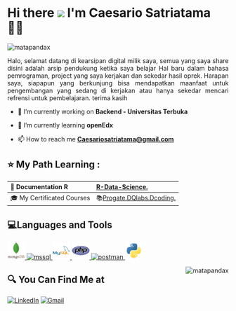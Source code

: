 # Hi there <img src="https://github.com/TheDudeThatCode/TheDudeThatCode/blob/master/Assets/Hi.gif" width="30px"> I'm Caesario Satriatama 🧑🏻
<p align="left"> <img src="https://komarev.com/ghpvc/?username=matapandax&label=Profile%20views&color=0e75b6&style=flat" alt="matapandax" /> </p>
<p align="justify">
    Halo, selamat datang di kearsipan digital milik saya, semua yang saya share disini adalah arsip pendukung ketika saya belajar Hal baru dalam bahasa pemrograman, project yang saya kerjakan dan sekedar hasil oprek. Harapan saya, siapapun yang berkunjung bisa mendapatkan maanfaat untuk pengembangan yang sedang di kerjakan atau hanya sekedar mencari refrensi untuk pembelajaran. terima kasih   
</p>

- 🔭 I’m currently working on **Backend - Universitas Terbuka**

- 🌱 I’m currently learning **openEdx**

- 📫 How to reach me **Caesariosatriatama@gmail.com**  

 ## ⭐ My Path Learning :

|  📒 Documentation R | [R-Data-Science.](https://github.com/matapandax/R-for-Data-Science)|
|:--------|:--------------------|
| 🎓  My Certificated Courses |📚[Progate.DQlabs.Dcoding.](https://drive.google.com/drive/folders/1gC8e94RZvAKdSvbuVgOXEKwXvXtAUSM7?usp=sharinghttps://drive.google.com/drive/folders/1gC8e94RZvAKdSvbuVgOXEKwXvXtAUSM7?usp=sharing)|


## 💻Languages and Tools 
<p align="left"> <a href="https://www.mongodb.com/" target="_blank"> <img src="https://raw.githubusercontent.com/devicons/devicon/master/icons/mongodb/mongodb-original-wordmark.svg" alt="mongodb" width="40" height="40"/> </a> <a href="https://www.microsoft.com/en-us/sql-server" target="_blank"> <img src="https://www.svgrepo.com/show/303229/microsoft-sql-server-logo.svg" alt="mssql" width="40" height="40"/> </a> <a href="https://www.mysql.com/" target="_blank"> <img src="https://raw.githubusercontent.com/devicons/devicon/master/icons/mysql/mysql-original-wordmark.svg" alt="mysql" width="40" height="40"/> </a> <a href="https://www.php.net" target="_blank"> <img src="https://raw.githubusercontent.com/devicons/devicon/master/icons/php/php-original.svg" alt="php" width="40" height="40"/> </a> <a href="https://postman.com" target="_blank"> <img src="https://www.vectorlogo.zone/logos/getpostman/getpostman-icon.svg" alt="postman" width="40" height="40"/> </a> <a href="https://www.python.org" target="_blank"> <img src="https://raw.githubusercontent.com/devicons/devicon/master/icons/python/python-original.svg" alt="python" width="40" height="40"/> </a> </p>

<p><img align="right" src="https://github-readme-stats.vercel.app/api/top-langs?username=matapandax&show_icons=true&locale=en&layout=compact" alt="matapandax" /></p>


## 🔍 You Can Find Me at

<p>
  <a href="https://www.linkedin.com/in/caesario-satriatama-92526688/" target="_blank"><img alt="LinkedIn" src="https://img.shields.io/badge/linkedin-%230077B5.svg?&style=for-the-badge&logo=linkedin&logoColor=white" /></a>  
  <a href="mailto:caesariosatriatama@gmail.com" target="_blank"><img alt="Gmail" src="https://img.shields.io/badge/gmail-D14836?&style=for-the-badge&logo=gmail&logoColor=white"/></a>    
 

<!---
matapandax/matapandax is a ✨ special ✨ repository because its `README.md` (this file) appears on your GitHub profile.
You can click the Preview link to take a look at your changes.
--->
